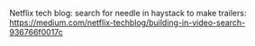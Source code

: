 Netflix tech blog: search for needle in haystack to make trailers:
https://medium.com/netflix-techblog/building-in-video-search-936766f0017c

